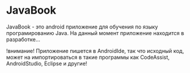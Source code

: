 # JavaBook
JavaBook - это android приложение для обучения по языку програмированию Java.
На данный момент приложение находится в разработке...

!внимание!
Приложение пишется в AndroidIde, так что исходный код, может на импортироваться в такие программы как CodeAssist, AndroidStudio, Eclipse и другие!
